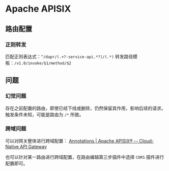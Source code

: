 # Apache APISIX

## 路由配置

### 正则转发

匹配正则表达式：`^/dapr/(.+?-service-api.*?)/(.*)`
转发路径模板：`/v1.0/invoke/$1/method/$2`

## 问题

### 幻觉问题

存在之前配置的路由，即使已经下线或删除，仍然保留其作用，影响后续的请求。触发条件未知，可能是路由为 `/*` 所致。

### 跨域问题

可以对网关整体进行跨域配置：
[Annotations | Apache APISIX® -- Cloud-Native API Gateway](https://apisix.apache.org/docs/ingress-controller/concepts/annotations/#cors)

也可以针对某一路由进行跨域配置，在路由编辑第三步插件中选择 `CORS` 插件进行配置即可。
